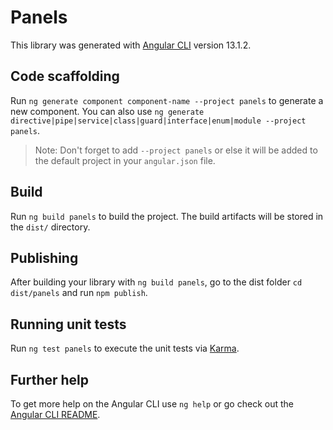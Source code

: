 # Panels

This library was generated with [Angular CLI](https://github.com/angular/angular-cli) version 13.1.2.

## Code scaffolding

Run `ng generate component component-name --project panels` to generate a new component. You can also use `ng generate directive|pipe|service|class|guard|interface|enum|module --project panels`.
> Note: Don't forget to add `--project panels` or else it will be added to the default project in your `angular.json` file. 

## Build

Run `ng build panels` to build the project. The build artifacts will be stored in the `dist/` directory.

## Publishing

After building your library with `ng build panels`, go to the dist folder `cd dist/panels` and run `npm publish`.

## Running unit tests

Run `ng test panels` to execute the unit tests via [Karma](https://karma-runner.github.io).

## Further help

To get more help on the Angular CLI use `ng help` or go check out the [Angular CLI README](https://github.com/angular/angular-cli/blob/master/README.md).
